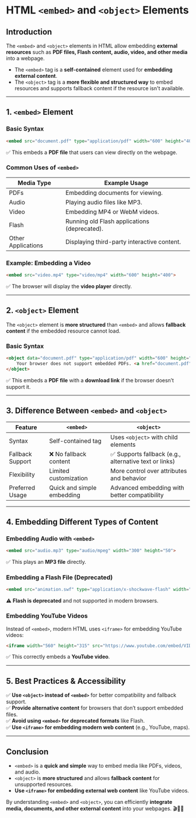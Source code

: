 # **HTML `<embed>` and `<object>` Elements**  

## **Introduction**  
The `<embed>` and `<object>` elements in HTML allow embedding **external resources** such as **PDF files, Flash content, audio, video, and other media** into a webpage.  

- The `<embed>` tag is a **self-contained** element used for **embedding external content**.  
- The `<object>` tag is a **more flexible and structured way** to embed resources and supports fallback content if the resource isn't available.  

---

## **1. `<embed>` Element**  

### **Basic Syntax**  
```html
<embed src="document.pdf" type="application/pdf" width="600" height="400">
```
✅ This embeds a **PDF file** that users can view directly on the webpage.  

### **Common Uses of `<embed>`**
| Media Type | Example Usage |
|------------|--------------|
| PDFs | Embedding documents for viewing. |
| Audio | Playing audio files like MP3. |
| Video | Embedding MP4 or WebM videos. |
| Flash | Running old Flash applications (deprecated). |
| Other Applications | Displaying third-party interactive content. |

### **Example: Embedding a Video**
```html
<embed src="video.mp4" type="video/mp4" width="600" height="400">
```
✅ The browser will display the **video player** directly.  

---

## **2. `<object>` Element**  

The `<object>` element is **more structured** than `<embed>` and allows **fallback content** if the embedded resource cannot load.  

### **Basic Syntax**
```html
<object data="document.pdf" type="application/pdf" width="600" height="400">
    Your browser does not support embedded PDFs. <a href="document.pdf">Download here</a>.
</object>
```
✅ This embeds a **PDF file** with a **download link** if the browser doesn’t support it.  

---

## **3. Difference Between `<embed>` and `<object>`**  

| Feature | `<embed>` | `<object>` |
|---------|----------|------------|
| Syntax | Self-contained tag | Uses `<object>` with child elements |
| Fallback Support | ❌ No fallback content | ✅ Supports fallback (e.g., alternative text or links) |
| Flexibility | Limited customization | More control over attributes and behavior |
| Preferred Usage | Quick and simple embedding | Advanced embedding with better compatibility |

---

## **4. Embedding Different Types of Content**  

### **Embedding Audio with `<embed>`**
```html
<embed src="audio.mp3" type="audio/mpeg" width="300" height="50">
```
✅ This plays an **MP3 file** directly.  

### **Embedding a Flash File (Deprecated)**
```html
<embed src="animation.swf" type="application/x-shockwave-flash" width="600" height="400">
```
⚠️ **Flash is deprecated** and not supported in modern browsers.  

### **Embedding YouTube Videos**
Instead of `<embed>`, modern HTML uses `<iframe>` for embedding YouTube videos:  
```html
<iframe width="560" height="315" src="https://www.youtube.com/embed/VIDEO_ID" allowfullscreen></iframe>
```
✅ This correctly embeds a **YouTube video**.  

---

## **5. Best Practices & Accessibility**  
✅ **Use `<object>` instead of `<embed>`** for better compatibility and fallback support.  
✅ **Provide alternative content** for browsers that don’t support embedded files.  
✅ **Avoid using `<embed>` for deprecated formats** like Flash.  
✅ **Use `<iframe>` for embedding modern web content** (e.g., YouTube, maps).  

---

## **Conclusion**  
- `<embed>` is a **quick and simple** way to embed media like PDFs, videos, and audio.  
- `<object>` is **more structured** and allows **fallback content** for unsupported resources.  
- **Use `<iframe>` for embedding external web content** like YouTube videos.  

By understanding `<embed>` and `<object>`, you can efficiently **integrate media, documents, and other external content** into your webpages. 🎬📄🎶